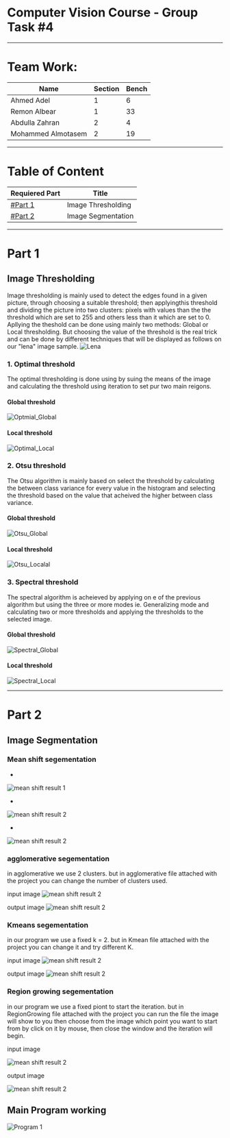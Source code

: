 # Computer Vision Course - Group Task #4

---

# Team Work:

| Name | Section | Bench |
| ----------- | ----------- | ----------- |
| Ahmed Adel | 1 | 6 |
| Remon Albear | 1 | 33 |
| Abdulla Zahran | 2 | 4 |
| Mohammed Almotasem | 2 | 19 |

---

# Table of Content

| Requiered Part | Title |
| ----------- | ----------- |
| [#Part 1](#part-1) | Image Thresholding |
| [#Part 2](#part-2) | Image Segmentation |


---

# Part 1



## Image Thresholding

Image thresholding is mainly used to detect the edges found in a given picture, through choosing a suitable threshold; then applyingthis threshold and dividing the picture into two clusters: pixels with values than the the threshold which are set to 255 and others less than it which are set to 0.
Apllying the theshold can be done using mainly two methods: Global or Local thresholding.
But choosing the value of the threshold is the real trick and can be done by different techniques that will be displayed as follows on our "lena" image sample.
![Lena](screenshots/lena.PNG)
### 1. Optimal threshold
The optimal thresholding is done using by suing the means of the image and calculating the threshold using iteration to set pur two main reigons.
#### Global threshold
![Optmial_Global](screenshots/optimal_global.png)
#### Local threshold
![Optimal_Local](screenshots/optimal_local.png)
### 2. Otsu threshold
The Otsu algorithm is mainly based on select the threshold by calculating the between class variance for every value in the histogram and selecting the threshold based on the value that acheived the higher between class variance.
#### Global threshold
![Otsu_Global](screenshots/otsu_global.png)
#### Local threshold
![Otsu_Localal](screenshots/otsu_local.png)
### 3. Spectral threshold
The spectral algorithm is acheieved by applying on e of the previous algorithm but using the three or more modes ie. Generalizing mode and calculating two or more thresholds and applying the thresholds to the selected image.
#### Global threshold
![Spectral_Global](screenshots/spectral_global.png)
#### Local threshold
![Spectral_Local](screenshots/spectral_local.png)


---


# Part 2 

## Image Segmentation
### Mean shift segementation


* 
![mean shift result 1](screenshots/mean_seg_res1.JPG)

* 
![mean shift result 2](screenshots/mean_seg_res3.JPG)

* 
![mean shift result 2](screenshots/mean_seg_res2.JPG)

### agglomerative segementation
in agglomerative we use 2 clusters. but in agglomerative file attached with the project you can change the number of clusters used.

input image
![mean shift result 2](screenshots/rat.jpg)

output image
![mean shift result 2](screenshots/agglomerative.png)
### Kmeans segementation
in our program we use a fixed k = 2. but in Kmean file attached with the project you can change it and try different K.

input image
![mean shift result 2](screenshots/temp.jpg)

output image
![mean shift result 2](screenshots/kmean.png)

### Region growing segementation
in our program we use a fixed piont to start the iteration. but in RegionGrowing file attached with the project you can run the file the image will show to you then choose from the image which point you want to start from by click on it by mouse, then close the window and the iteration will begin.

input image

![mean shift result 2](screenshots/forg.png)

output image

![mean shift result 2](screenshots/regionGrowinggif.gif)
## Main Program working
![Program 1](screenshots/P1.png)